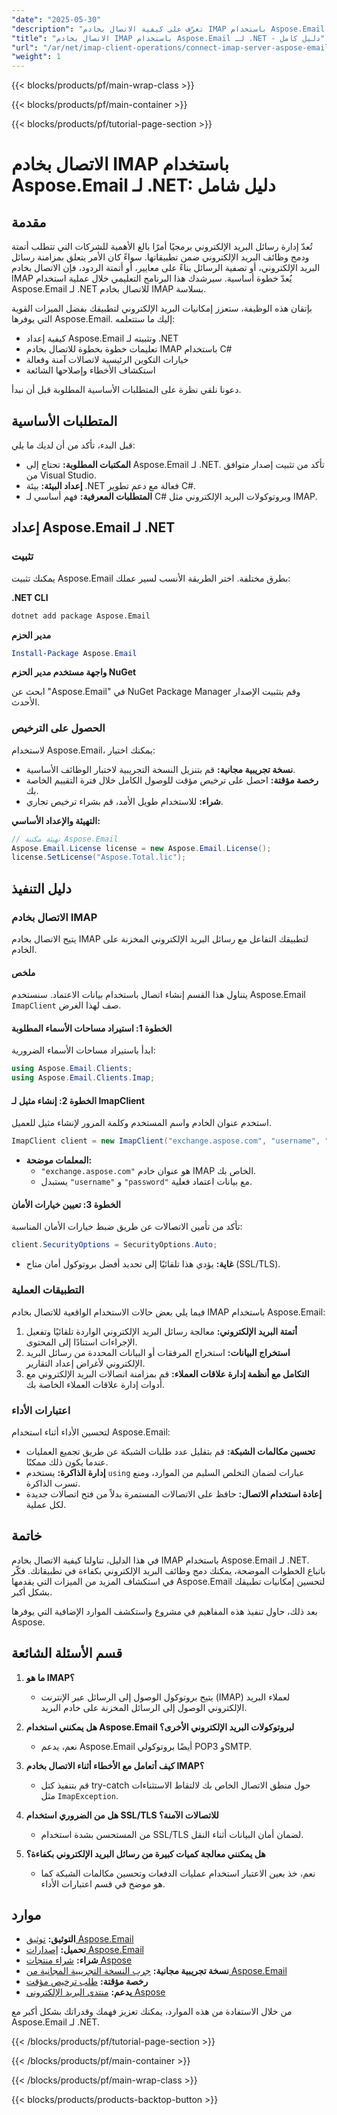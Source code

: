 ```yaml
---
"date": "2025-05-30"
"description": "تعرّف على كيفية الاتصال بخادم IMAP باستخدام Aspose.Email لـ .NET. يغطي هذا الدليل الإعداد، والاتصالات الآمنة، والتطبيقات العملية."
"title": "الاتصال بخادم IMAP باستخدام Aspose.Email لـ .NET - دليل كامل"
"url": "/ar/net/imap-client-operations/connect-imap-server-aspose-email-net/"
"weight": 1
---
```


{{< blocks/products/pf/main-wrap-class >}}

{{< blocks/products/pf/main-container >}}

{{< blocks/products/pf/tutorial-page-section >}}
# الاتصال بخادم IMAP باستخدام Aspose.Email لـ .NET: دليل شامل

## مقدمة

تُعدّ إدارة رسائل البريد الإلكتروني برمجيًا أمرًا بالغ الأهمية للشركات التي تتطلب أتمتة ودمج وظائف البريد الإلكتروني ضمن تطبيقاتها. سواءً كان الأمر يتعلق بمزامنة رسائل البريد الإلكتروني، أو تصفية الرسائل بناءً على معايير، أو أتمتة الردود، فإن الاتصال بخادم IMAP يُعدّ خطوة أساسية. سيرشدك هذا البرنامج التعليمي خلال عملية استخدام Aspose.Email لـ .NET للاتصال بخادم IMAP بسلاسة.

بإتقان هذه الوظيفة، ستعزز إمكانيات البريد الإلكتروني لتطبيقك بفضل الميزات القوية التي يوفرها Aspose.Email. إليك ما ستتعلمه:

- كيفية إعداد Aspose.Email وتثبيته لـ .NET
- تعليمات خطوة بخطوة للاتصال بخادم IMAP باستخدام C#
- خيارات التكوين الرئيسية لاتصالات آمنة وفعالة
- استكشاف الأخطاء وإصلاحها الشائعة

دعونا نلقي نظرة على المتطلبات الأساسية المطلوبة قبل أن نبدأ.

## المتطلبات الأساسية

قبل البدء، تأكد من أن لديك ما يلي:

- **المكتبات المطلوبة:** تحتاج إلى Aspose.Email لـ .NET. تأكد من تثبيت إصدار متوافق من Visual Studio.
- **إعداد البيئة:** بيئة .NET فعالة مع دعم تطوير C#.
- **المتطلبات المعرفية:** فهم أساسي لـ C# وبروتوكولات البريد الإلكتروني مثل IMAP.

## إعداد Aspose.Email لـ .NET

### تثبيت

يمكنك تثبيت Aspose.Email بطرق مختلفة. اختر الطريقة الأنسب لسير عملك:

**.NET CLI**

```bash
dotnet add package Aspose.Email
```

**مدير الحزم**

```powershell
Install-Package Aspose.Email
```

**واجهة مستخدم مدير الحزم NuGet**

ابحث عن "Aspose.Email" في NuGet Package Manager وقم بتثبيت الإصدار الأحدث.

### الحصول على الترخيص

لاستخدام Aspose.Email، يمكنك اختيار:

- **نسخة تجريبية مجانية:** قم بتنزيل النسخة التجريبية لاختبار الوظائف الأساسية.
- **رخصة مؤقتة:** احصل على ترخيص مؤقت للوصول الكامل خلال فترة التقييم الخاصة بك.
- **شراء:** للاستخدام طويل الأمد، قم بشراء ترخيص تجاري.

**التهيئة والإعداد الأساسي:**

```csharp
// تهيئة مكتبة Aspose.Email
Aspose.Email.License license = new Aspose.Email.License();
license.SetLicense("Aspose.Total.lic");
```

## دليل التنفيذ

### الاتصال بخادم IMAP

يتيح الاتصال بخادم IMAP لتطبيقك التفاعل مع رسائل البريد الإلكتروني المخزنة على الخادم.

#### ملخص

يتناول هذا القسم إنشاء اتصال باستخدام بيانات الاعتماد. سنستخدم Aspose.Email `ImapClient` صف لهذا الغرض.

#### الخطوة 1: استيراد مساحات الأسماء المطلوبة

ابدأ باستيراد مساحات الأسماء الضرورية:

```csharp
using Aspose.Email.Clients;
using Aspose.Email.Clients.Imap;
```

#### الخطوة 2: إنشاء مثيل لـ ImapClient

استخدم عنوان الخادم واسم المستخدم وكلمة المرور لإنشاء مثيل للعميل.

```csharp
ImapClient client = new ImapClient("exchange.aspose.com", "username", "password");
```

- **المعلمات موضحة:** 
  - `"exchange.aspose.com"` هو عنوان خادم IMAP الخاص بك.
  - يستبدل `"username"` و `"password"` مع بيانات اعتماد فعلية.

#### الخطوة 3: تعيين خيارات الأمان

تأكد من تأمين الاتصالات عن طريق ضبط خيارات الأمان المناسبة:

```csharp
client.SecurityOptions = SecurityOptions.Auto;
```

- **غاية:** يؤدي هذا تلقائيًا إلى تحديد أفضل بروتوكول أمان متاح (SSL/TLS).

### التطبيقات العملية

فيما يلي بعض حالات الاستخدام الواقعية للاتصال بخادم IMAP باستخدام Aspose.Email:

1. **أتمتة البريد الإلكتروني:** معالجة رسائل البريد الإلكتروني الواردة تلقائيًا وتفعيل الإجراءات استنادًا إلى المحتوى.
2. **استخراج البيانات:** استخراج المرفقات أو البيانات المحددة من رسائل البريد الإلكتروني لأغراض إعداد التقارير.
3. **التكامل مع أنظمة إدارة علاقات العملاء:** قم بمزامنة اتصالات البريد الإلكتروني مع أدوات إدارة علاقات العملاء الخاصة بك.

### اعتبارات الأداء

لتحسين الأداء أثناء استخدام Aspose.Email:

- **تحسين مكالمات الشبكة:** قم بتقليل عدد طلبات الشبكة عن طريق تجميع العمليات عندما يكون ذلك ممكنًا.
- **إدارة الذاكرة:** يستخدم `using` عبارات لضمان التخلص السليم من الموارد، ومنع تسرب الذاكرة.
- **إعادة استخدام الاتصال:** حافظ على الاتصالات المستمرة بدلاً من فتح اتصالات جديدة لكل عملية.

## خاتمة

في هذا الدليل، تناولنا كيفية الاتصال بخادم IMAP باستخدام Aspose.Email لـ .NET. باتباع الخطوات الموضحة، يمكنك دمج وظائف البريد الإلكتروني بكفاءة في تطبيقاتك. فكّر في استكشاف المزيد من الميزات التي يقدمها Aspose.Email لتحسين إمكانيات تطبيقك بشكل أكبر.

بعد ذلك، حاول تنفيذ هذه المفاهيم في مشروع واستكشف الموارد الإضافية التي يوفرها Aspose.

## قسم الأسئلة الشائعة

1. **ما هو IMAP؟**
   - يتيح بروتوكول الوصول إلى الرسائل عبر الإنترنت (IMAP) لعملاء البريد الإلكتروني الوصول إلى الرسائل المخزنة على خادم البريد.

2. **هل يمكنني استخدام Aspose.Email لبروتوكولات البريد الإلكتروني الأخرى؟**
   - نعم، يدعم Aspose.Email أيضًا بروتوكولي POP3 وSMTP.

3. **كيف أتعامل مع الأخطاء أثناء الاتصال بخادم IMAP؟**
   - قم بتنفيذ كتل try-catch حول منطق الاتصال الخاص بك لالتقاط الاستثناءات مثل `ImapException`.

4. **هل من الضروري استخدام SSL/TLS للاتصالات الآمنة؟**
   - من المستحسن بشدة استخدام SSL/TLS لضمان أمان البيانات أثناء النقل.

5. **هل يمكنني معالجة كميات كبيرة من رسائل البريد الإلكتروني بكفاءة؟**
   - نعم، خذ بعين الاعتبار استخدام عمليات الدفعات وتحسين مكالمات الشبكة كما هو موضح في قسم اعتبارات الأداء.

## موارد

- **التوثيق:** [توثيق Aspose.Email](https://reference.aspose.com/email/net/)
- **تحميل:** [إصدارات Aspose.Email](https://releases.aspose.com/email/net/)
- **شراء:** [شراء منتجات Aspose](https://purchase.aspose.com/buy)
- **نسخة تجريبية مجانية:** [جرب النسخة التجريبية المجانية من Aspose.Email](https://releases.aspose.com/email/net/)
- **رخصة مؤقتة:** [طلب ترخيص مؤقت](https://purchase.aspose.com/temporary-license/)
- **يدعم:** [منتدى البريد الإلكتروني Aspose](https://forum.aspose.com/c/email/10)

من خلال الاستفادة من هذه الموارد، يمكنك تعزيز فهمك وقدراتك بشكل أكبر مع Aspose.Email لـ .NET.

{{< /blocks/products/pf/tutorial-page-section >}}

{{< /blocks/products/pf/main-container >}}

{{< /blocks/products/pf/main-wrap-class >}}

{{< blocks/products/products-backtop-button >}}
